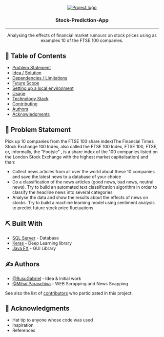<p align="center">
  <a href="" rel="noopener">
 <img src="https://i.imgur.com/AZ2iWek.png" alt="Project logo"></a>
</p>
<h3 align="center">Stock-Prediction-App</h3>

---

<p align="center"> Analysing the effects of financial market rumours
on stock prices using as examples 10 of the FTSE 100 companies. 
    <br> 
</p>

## 📝 Table of Contents
- [Problem Statement](#problem_statement)
- [Idea / Solution](#idea)
- [Dependencies / Limitations](#limitations)
- [Future Scope](#future_scope)
- [Setting up a local environment](#getting_started)
- [Usage](#usage)
- [Technology Stack](#tech_stack)
- [Contributing](../CONTRIBUTING.md)
- [Authors](#authors)
- [Acknowledgments](#acknowledgments)

## 🧐 Problem Statement <a name = "problem_statement"></a>
Pick up 10 companies from the FTSE 100 share index(The Financial Times Stock Exchange 100 Index, also called the FTSE 100 Index, FTSE 100, FTSE, or, informally, the "Footsie" , is a share index of the 100 companies listed on the London Stock Exchange with the highest market capitalisation) and than:
* Collect news articles from all over the world about these 10 companies and save the latest news to a database of your choice
* Do a classification of the news articles (good news, bad news, neutral news). Try to build an automated text classification algorithm in order to classify the headline news into several categories 
* Analyse the data and show the results about the effects of news on stocks. Try to build a machine learning model using sentiment analysis to predict future stock price fluctuations

## ⛏️ Built With <a name = "tech_stack"></a>
- [SQL Server](https://www.microsoft.com/en-us/sql-server/) - Database
- [Keras](https://keras.io/) - Deep Learning library
- [Java FX](https://openjfx.io/) - GUI Library

## ✍️ Authors <a name = "authors"></a>
- [@RusuGabriel](https://github.com/RusuGabriel) - Idea & Initial work
- [@Mihai Paraschiva]() - WEB Scrapping and News Scapping

See also the list of [contributors](https://github.com/RusuGabriel/Stock-Prediction-App/graphs/contributors) 
who participated in this project.

## 🎉 Acknowledgments <a name = "acknowledgments"></a>
- Hat tip to anyone whose code was used
- Inspiration
- References

